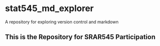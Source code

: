 # stat545_md_explorer
A repository for exploring version control and markdown


## This is the Repository for SRAR545 Participation 


